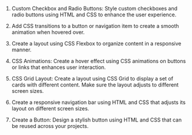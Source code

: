 1. Custom Checkbox and Radio Buttons: Style custom checkboxes and radio buttons using HTML and CSS to enhance the user experience.

2. Add CSS transitions to a button or navigation item to create a smooth animation when hovered over.
3. Create a layout using CSS Flexbox to organize content in a responsive manner.
4. CSS Animations: Create a hover effect using CSS animations on buttons or links that enhances user interaction.
5. CSS Grid Layout: Create a layout using CSS Grid to display a set of cards with different content. Make sure the layout adjusts to different screen sizes.
6. Create a responsive navigation bar using HTML and CSS that adjusts its layout on different screen sizes.
7. Create a Button: Design a stylish button using HTML and CSS that can be reused across your projects.